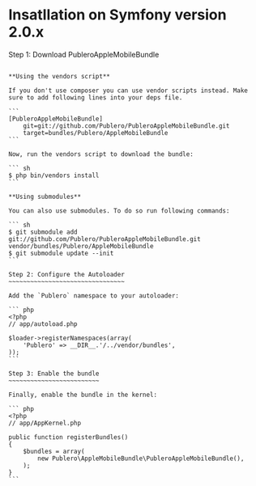 Insatllation on Symfony version 2.0.x
=====================================

Step 1: Download PubleroAppleMobileBundle
~~~~~~~~~~~~~~~~~~~~~~~~~~~~~~~~~~~~~~~~~

**Using the vendors script**

If you don't use composer you can use vendor scripts instead. Make sure to add following lines into your deps file.

```
[PubleroAppleMobileBundle]
    git=git://github.com/Publero/PubleroAppleMobileBundle.git
    target=bundles/Publero/AppleMobileBundle
```

Now, run the vendors script to download the bundle:

``` sh
$ php bin/vendors install
```

**Using submodules**

You can also use submodules. To do so run following commands:

``` sh
$ git submodule add git://github.com/Publero/PubleroAppleMobileBundle.git vendor/bundles/Publero/AppleMobileBundle
$ git submodule update --init
```

Step 2: Configure the Autoloader
~~~~~~~~~~~~~~~~~~~~~~~~~~~~~~~~

Add the `Publero` namespace to your autoloader:

``` php
<?php
// app/autoload.php

$loader->registerNamespaces(array(
    'Publero' => __DIR__.'/../vendor/bundles',
));
```

Step 3: Enable the bundle
~~~~~~~~~~~~~~~~~~~~~~~~~

Finally, enable the bundle in the kernel:

``` php
<?php
// app/AppKernel.php

public function registerBundles()
{
    $bundles = array(
        new Publero\AppleMobileBundle\PubleroAppleMobileBundle(),
    );
}
```
